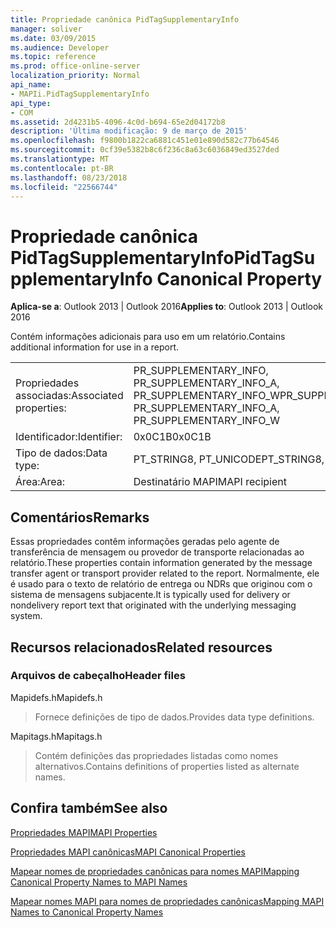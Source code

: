 ```yaml
---
title: Propriedade canônica PidTagSupplementaryInfo
manager: soliver
ms.date: 03/09/2015
ms.audience: Developer
ms.topic: reference
ms.prod: office-online-server
localization_priority: Normal
api_name:
- MAPIi.PidTagSupplementaryInfo
api_type:
- COM
ms.assetid: 2d4231b5-4096-4c0d-b694-65e2d04172b8
description: 'Última modificação: 9 de março de 2015'
ms.openlocfilehash: f9800b1822ca6881c451e01e890d582c77b64546
ms.sourcegitcommit: 0cf39e5382b8c6f236c8a63c6036849ed3527ded
ms.translationtype: MT
ms.contentlocale: pt-BR
ms.lasthandoff: 08/23/2018
ms.locfileid: "22566744"
---
```

# <a name="pidtagsupplementaryinfo-canonical-property"></a><span data-ttu-id="a5fa1-103">Propriedade canônica PidTagSupplementaryInfo</span><span class="sxs-lookup"><span data-stu-id="a5fa1-103">PidTagSupplementaryInfo Canonical Property</span></span>

  
  
<span data-ttu-id="a5fa1-104">**Aplica-se a**: Outlook 2013 | Outlook 2016</span><span class="sxs-lookup"><span data-stu-id="a5fa1-104">**Applies to**: Outlook 2013 | Outlook 2016</span></span> 
  
<span data-ttu-id="a5fa1-105">Contém informações adicionais para uso em um relatório.</span><span class="sxs-lookup"><span data-stu-id="a5fa1-105">Contains additional information for use in a report.</span></span>
  
|||
|:-----|:-----|
|<span data-ttu-id="a5fa1-106">Propriedades associadas:</span><span class="sxs-lookup"><span data-stu-id="a5fa1-106">Associated properties:</span></span>  <br/> |<span data-ttu-id="a5fa1-107">PR_SUPPLEMENTARY_INFO, PR_SUPPLEMENTARY_INFO_A, PR_SUPPLEMENTARY_INFO_W</span><span class="sxs-lookup"><span data-stu-id="a5fa1-107">PR_SUPPLEMENTARY_INFO, PR_SUPPLEMENTARY_INFO_A, PR_SUPPLEMENTARY_INFO_W</span></span>  <br/> |
|<span data-ttu-id="a5fa1-108">Identificador:</span><span class="sxs-lookup"><span data-stu-id="a5fa1-108">Identifier:</span></span>  <br/> |<span data-ttu-id="a5fa1-109">0x0C1B</span><span class="sxs-lookup"><span data-stu-id="a5fa1-109">0x0C1B</span></span>  <br/> |
|<span data-ttu-id="a5fa1-110">Tipo de dados:</span><span class="sxs-lookup"><span data-stu-id="a5fa1-110">Data type:</span></span>  <br/> |<span data-ttu-id="a5fa1-111">PT_STRING8, PT_UNICODE</span><span class="sxs-lookup"><span data-stu-id="a5fa1-111">PT_STRING8, PT_UNICODE</span></span>  <br/> |
|<span data-ttu-id="a5fa1-112">Área:</span><span class="sxs-lookup"><span data-stu-id="a5fa1-112">Area:</span></span>  <br/> |<span data-ttu-id="a5fa1-113">Destinatário MAPI</span><span class="sxs-lookup"><span data-stu-id="a5fa1-113">MAPI recipient</span></span>  <br/> |
   
## <a name="remarks"></a><span data-ttu-id="a5fa1-114">Comentários</span><span class="sxs-lookup"><span data-stu-id="a5fa1-114">Remarks</span></span>

<span data-ttu-id="a5fa1-115">Essas propriedades contêm informações geradas pelo agente de transferência de mensagem ou provedor de transporte relacionadas ao relatório.</span><span class="sxs-lookup"><span data-stu-id="a5fa1-115">These properties contain information generated by the message transfer agent or transport provider related to the report.</span></span> <span data-ttu-id="a5fa1-116">Normalmente, ele é usado para o texto de relatório de entrega ou NDRs que originou com o sistema de mensagens subjacente.</span><span class="sxs-lookup"><span data-stu-id="a5fa1-116">It is typically used for delivery or nondelivery report text that originated with the underlying messaging system.</span></span>
  
## <a name="related-resources"></a><span data-ttu-id="a5fa1-117">Recursos relacionados</span><span class="sxs-lookup"><span data-stu-id="a5fa1-117">Related resources</span></span>

### <a name="header-files"></a><span data-ttu-id="a5fa1-118">Arquivos de cabeçalho</span><span class="sxs-lookup"><span data-stu-id="a5fa1-118">Header files</span></span>

<span data-ttu-id="a5fa1-119">Mapidefs.h</span><span class="sxs-lookup"><span data-stu-id="a5fa1-119">Mapidefs.h</span></span>
  
> <span data-ttu-id="a5fa1-120">Fornece definições de tipo de dados.</span><span class="sxs-lookup"><span data-stu-id="a5fa1-120">Provides data type definitions.</span></span>
    
<span data-ttu-id="a5fa1-121">Mapitags.h</span><span class="sxs-lookup"><span data-stu-id="a5fa1-121">Mapitags.h</span></span>
  
> <span data-ttu-id="a5fa1-122">Contém definições das propriedades listadas como nomes alternativos.</span><span class="sxs-lookup"><span data-stu-id="a5fa1-122">Contains definitions of properties listed as alternate names.</span></span>
    
## <a name="see-also"></a><span data-ttu-id="a5fa1-123">Confira também</span><span class="sxs-lookup"><span data-stu-id="a5fa1-123">See also</span></span>



[<span data-ttu-id="a5fa1-124">Propriedades MAPI</span><span class="sxs-lookup"><span data-stu-id="a5fa1-124">MAPI Properties</span></span>](mapi-properties.md)
  
[<span data-ttu-id="a5fa1-125">Propriedades MAPI canônicas</span><span class="sxs-lookup"><span data-stu-id="a5fa1-125">MAPI Canonical Properties</span></span>](mapi-canonical-properties.md)
  
[<span data-ttu-id="a5fa1-126">Mapear nomes de propriedades canônicas para nomes MAPI</span><span class="sxs-lookup"><span data-stu-id="a5fa1-126">Mapping Canonical Property Names to MAPI Names</span></span>](mapping-canonical-property-names-to-mapi-names.md)
  
[<span data-ttu-id="a5fa1-127">Mapear nomes MAPI para nomes de propriedades canônicas</span><span class="sxs-lookup"><span data-stu-id="a5fa1-127">Mapping MAPI Names to Canonical Property Names</span></span>](mapping-mapi-names-to-canonical-property-names.md)

